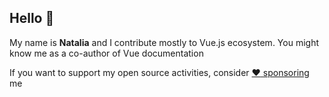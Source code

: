 ## Hello 👋

My name is **Natalia** and I contribute mostly to Vue.js ecosystem. You might know me as a co-author of Vue documentation

If you want to support my open source activities, consider [:heart: sponsoring](https://github.com/sponsors/NataliaTepluhina) me
